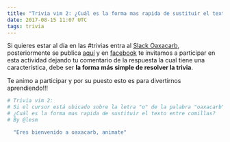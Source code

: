 ```yaml
---
title: "Trivia vim 2: ¿Cuál es la forma mas rapida de sustituir el texto entre comillas?"
date: 2017-08-15 11:07 UTC
tags: trivia
---
```


Si quieres estar al día en las #trivias entra al [Slack Oaxacarb](https://oaxacarb.herokuapp.com), posteriormente se publica [aquí](http://localhost:4567/posts/trivia-uno-vim.html) y en [facebook](https://www.facebook.com/oaxacarb) te invitamos a participar en esta actividad dejando tu comentario de la respuesta la cual tiene una característica, debe ser **la forma más simple de resolver la trivia**.

Te animo a participar y por su puesto esto es para divertirnos aprendiendo!!!

~~~ruby
# Trivia vim 2:
# Si el cursor está ubicado sobre la letra "o" de la palabra "oaxacarb"
# ¿Cuál es la forma mas rapida de sustituir el texto entre comillas?
# By @lesm

  "Eres bienvenido a oaxacarb, animate"
~~~
